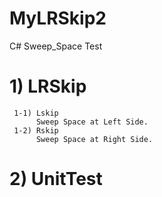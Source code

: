 # MyLRSkip2
C# Sweep_Space Test

# 1) LRSkip
     1-1) Lskip
	      Sweep Space at Left Side.
     1-2) Rskip
	      Sweep Space at Right Side.
# 2) UnitTest

